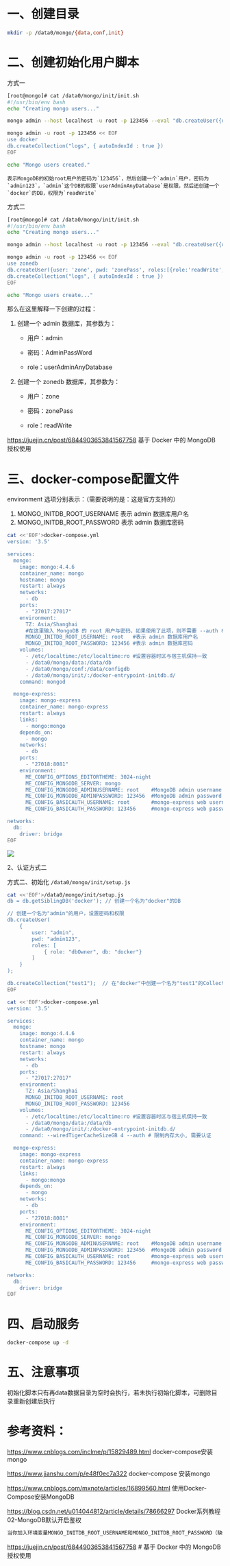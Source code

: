 # 一、创建目录

```bash
mkdir -p /data0/mongo/{data,conf,init}
```

# 二、创建初始化用户脚本

方式一
```bash
[root@mongo]# cat /data0/mongo/init/init.sh
#!/usr/bin/env bash
echo "Creating mongo users..."

mongo admin --host localhost -u root -p 123456 --eval "db.createUser({user:'admin',pwd:'admin123',roles:[{role:'userAdminAnyDatabase',db:'admin'},{role:'readWrite',db:'docker'}]});"

mongo admin -u root -p 123456 << EOF
use docker
db.createCollection("logs", { autoIndexId : true })
EOF

echo "Mongo users created."
```

    表示MongoDB的初始root用户的密码为`123456`，然后创建一个`admin`用户，密码为`admin123`，`admin`这个DB的权限`userAdminAnyDatabase`是权限，然后还创建一个`docker`的DB，权限为`readWrite`

方式二

```bash
[root@mongo]# cat /data0/mongo/init/init.sh
#!/usr/bin/env bash
echo "Creating mongo users..."

mongo admin --host localhost -u root -p 123456 --eval "db.createUser({user: 'admin', pwd: 'AdminPassWord', roles: [{role: 'userAdminAnyDatabase', db: 'admin'}]});"

mongo admin -u root -p 123456 << EOF
use zonedb
db.createUser({user: 'zone', pwd: 'zonePass', roles:[{role:'readWrite',db:'zonedb'}]})
db.createCollection("logs", { autoIndexId : true })
EOF

echo "Mongo users create..."
```

那么在这里解释一下创建的过程：

1.  创建一个 admin 数据库，其参数为：
    
    -   用户：admin
        
    -   密码：AdminPassWord
        
    -   role：userAdminAnyDatabase
        
2.  创建一个 zonedb 数据库，其参数为：
    
    -   用户：zone
        
    -   密码：zonePass
        
    -   role：readWrite

https://juejin.cn/post/6844903653841567758    基于 Docker 中的 MongoDB 授权使用

# 三、docker-compose配置文件

environment 选项分别表示：（需要说明的是：这是官方支持的）

1.  MONGO_INITDB_ROOT_USERNAME 表示 admin 数据库用户名
2.  MONGO_INITDB_ROOT_PASSWORD 表示 admin 数据库密码

```bash
cat <<'EOF'>docker-compose.yml
version: '3.5'

services:
  mongo:
    image: mongo:4.4.6
    container_name: mongo
    hostname: mongo
    restart: always
    networks:
      - db
    ports:
      - "27017:27017"
    environment:
      TZ: Asia/Shanghai
      #在这里输入 MongoDB 的 root 用户与密码，如果使用了此项，则不需要 --auth 参数
      MONGO_INITDB_ROOT_USERNAME: root   #表示 admin 数据库用户名
      MONGO_INITDB_ROOT_PASSWORD: 123456 #表示 admin 数据库密码
    volumes:
      - /etc/localtime:/etc/localtime:ro #设置容器时区与宿主机保持一致
      - /data0/mongo/data:/data/db
      - /data0/mongo/conf:/data/configdb
      - /data0/mongo/init/:/docker-entrypoint-initdb.d/
    command: mongod

  mongo-express:
    image: mongo-express
    container_name: mongo-express
    restart: always
    links:
      - mongo:mongo
    depends_on:
      - mongo
    networks:
      - db
    ports:
      - "27018:8081"
    environment:
      ME_CONFIG_OPTIONS_EDITORTHEME: 3024-night
      ME_CONFIG_MONGODB_SERVER: mongo
      ME_CONFIG_MONGODB_ADMINUSERNAME: root    #MongoDB admin username
      ME_CONFIG_MONGODB_ADMINPASSWORD: 123456  #MongoDB admin password
      ME_CONFIG_BASICAUTH_USERNAME: root       #mongo-express web username
      ME_CONFIG_BASICAUTH_PASSWORD: 123456     #mongo-express web password

networks:
  db:
    driver: bridge
EOF
```

![](../images/image-20221127221044498.png)

2、认证方式二

方式二、初始化  `/data0/mongo/init/setup.js`

```bash
cat <<'EOF'>/data0/mongo/init/setup.js
db = db.getSiblingDB('docker'); // 创建一个名为"docker"的DB

// 创建一个名为"admin"的用户，设置密码和权限
db.createUser(
    {
        user: "admin",
        pwd: "admin123",
        roles: [
            { role: "dbOwner", db: "docker"}
        ]
    }
);

db.createCollection("test1");  // 在"docker"中创建一个名为"test1"的Collection
EOF
```

```bash
cat <<'EOF'>docker-compose.yml 
version: '3.5'

services:
  mongo:
    image: mongo:4.4.6
    container_name: mongo
    hostname: mongo
    restart: always
    networks:
      - db
    ports:
      - "27017:27017"
    environment:
      TZ: Asia/Shanghai
      MONGO_INITDB_ROOT_USERNAME: root
      MONGO_INITDB_ROOT_PASSWORD: 123456
    volumes:
      - /etc/localtime:/etc/localtime:ro #设置容器时区与宿主机保持一致
      - /data0/mongo/data:/data/db
      - /data0/mongo/init/:/docker-entrypoint-initdb.d/
    command: --wiredTigerCacheSizeGB 4 --auth # 限制内存大小, 需要认证

  mongo-express:
    image: mongo-express
    container_name: mongo-express
    restart: always
    links:
      - mongo:mongo
    depends_on:
      - mongo
    networks:
      - db
    ports:
      - "27018:8081"
    environment:
      ME_CONFIG_OPTIONS_EDITORTHEME: 3024-night
      ME_CONFIG_MONGODB_SERVER: mongo
      ME_CONFIG_MONGODB_ADMINUSERNAME: root    #MongoDB admin username
      ME_CONFIG_MONGODB_ADMINPASSWORD: 123456  #MongoDB admin password
      ME_CONFIG_BASICAUTH_USERNAME: root       #mongo-express web username
      ME_CONFIG_BASICAUTH_PASSWORD: 123456     #mongo-express web password

networks:
  db:
    driver: bridge
EOF
```

# 四、启动服务

```bash
docker-compose up -d
```

# 五、注意事项

初始化脚本只有再data数据目录为空时会执行，若未执行初始化脚本，可删除目录重新创建后执行


# 参考资料：

https://www.cnblogs.com/inclme/p/15829489.html  docker-compose安装mongo

https://www.jianshu.com/p/e48f0ec7a322  docker-compose 安装mongo

https://www.cnblogs.com/mxnote/articles/16899560.html  使用Docker-Compose安装MongoDB

https://blog.csdn.net/u014044812/article/details/78666297  Docker系列教程02-MongoDB默认开启鉴权

```bash
当你加入环境变量MONGO_INITDB_ROOT_USERNAME和MONGO_INITDB_ROOT_PASSWORD（缺一不可）后mongodb自动开启权限验证，这在mongo官方镜像文件的docker-entrypoint.sh脚本中可看到  https://github.com/docker-library/mongo/blob/00a8519463e776e797c227681a595986d8f9dbe1/3.0/docker-entrypoint.sh
```

https://juejin.cn/post/6844903653841567758  # 基于 Docker 中的 MongoDB 授权使用